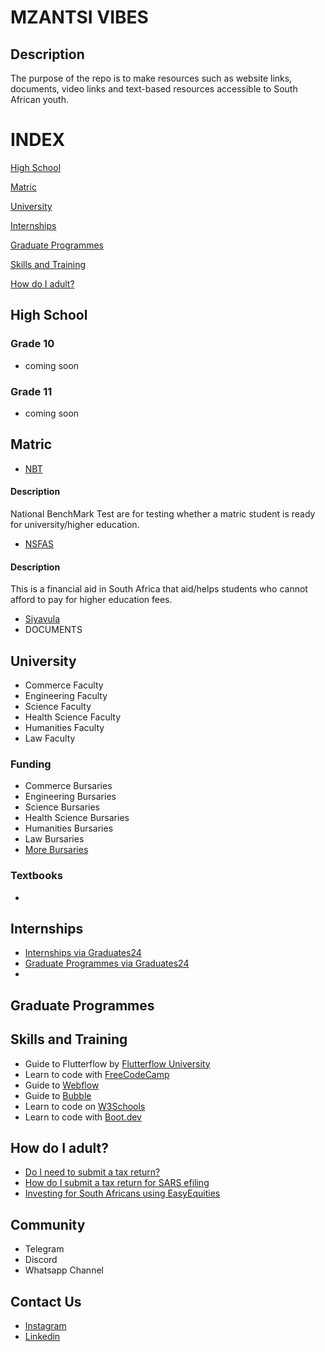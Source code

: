 MZANTSI VIBES
=============

Description
-----------

The purpose of the repo is to make resources such as website links, documents, video links and text-based resources accessible to South African youth.

  

INDEX
=====

[High School](#high_school)

[Matric](#matric)

[University](#university)

[Internships](#internships)

[Graduate Programmes](#grad_programmes)

[Skills and Training](#training)

[How do I adult?](#adult)

  

High School
-----------

### Grade 10

*   coming soon

### Grade 11

*   coming soon

Matric
------

*   [NBT](https://www.nbt.ac.za/)

#### Description

National BenchMark Test are for testing whether a matric student is ready for university/higher education.

  

*   [NSFAS](https://my.nsfas.org.za/)

#### Description

This is a financial aid in South Africa that aid/helps students who cannot afford to pay for higher education fees.

  

*   [Siyavula](https://www.siyavula.com/)
*   DOCUMENTS

University
----------

*   Commerce Faculty
*   Engineering Faculty
*   Science Faculty
*   Health Science Faculty
*   Humanities Faculty
*   Law Faculty

### Funding

*   Commerce Bursaries
*   Engineering Bursaries
*   Science Bursaries
*   Health Science Bursaries
*   Humanities Bursaries
*   Law Bursaries
*   [More Bursaries](https://www.zabursaries.co.za/)

### Textbooks

*     
    

Internships
-----------

*   [Internships via Graduates24](https://www.graduates24.com/internshipprogrammes)
*   [Graduate Programmes via Graduates24](https://www.graduates24.com/graduate_programmes)
*     
    

**Graduate Programmes**
-----------------------

<h2 id="training">Skills and Training</h2>

*   Guide to Flutterflow by [Flutterflow University](https://youtube.com/playlist?list=PLsUp7t2vRqx-xMe6gucpfjeDgIj0tJRIm&si=vAqfU9PUADPBjnA0)
*   Learn to code with [FreeCodeCamp](https://www.freecodecamp.org/)
*   Guide to [Webflow](https://university.webflow.com/courses/getting-started-with-webflow)
*   Guide to [Bubble](https://build.airdev.co/bootcamp_dashboard)
*   Learn to code on [W3Schools](https://www.w3schools.com/)
*   Learn to code with [Boot.dev](https://www.youtube.com/playlist?list=PLw1W1TeNPmy5psU4VrWYVu3j1frw30m9I )

  

<h2 id="adult">How do I adult?</h2> 

*   [Do I need to submit a tax return?]( https://www.sars.gov.za/types-of-tax/personal-income-tax/do-you-need-to-submit-a-return/)
*   [How do I submit a tax return for SARS efiling](https://youtu.be/p0RsKsiJyAc?si=1bmx2I7rGYuSj8NO)
*   [Investing for South Africans using EasyEquities](https://youtu.be/luh3jEqy4HI?si=dczWk3LISPvCbTKv)

Community
---------

*   Telegram
*   Discord
*   Whatsapp Channel

Contact Us
----------

*   [Instagram](https://www.instagram.com/mzantsivibes/)
*   [Linkedin](https://www.linkedin.com/company/mzantsi-vibes/)
